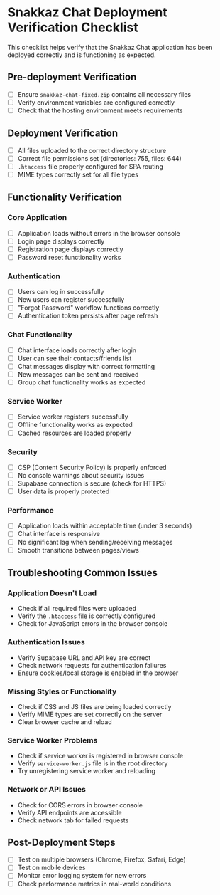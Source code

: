 # Snakkaz Chat Deployment Verification Checklist

This checklist helps verify that the Snakkaz Chat application has been deployed correctly and is functioning as expected.

## Pre-deployment Verification
- [ ] Ensure `snakkaz-chat-fixed.zip` contains all necessary files
- [ ] Verify environment variables are configured correctly
- [ ] Check that the hosting environment meets requirements

## Deployment Verification
- [ ] All files uploaded to the correct directory structure
- [ ] Correct file permissions set (directories: 755, files: 644)
- [ ] `.htaccess` file properly configured for SPA routing
- [ ] MIME types correctly set for all file types

## Functionality Verification

### Core Application
- [ ] Application loads without errors in the browser console
- [ ] Login page displays correctly
- [ ] Registration page displays correctly
- [ ] Password reset functionality works

### Authentication
- [ ] Users can log in successfully
- [ ] New users can register successfully
- [ ] "Forgot Password" workflow functions correctly
- [ ] Authentication token persists after page refresh

### Chat Functionality
- [ ] Chat interface loads correctly after login
- [ ] User can see their contacts/friends list
- [ ] Chat messages display with correct formatting
- [ ] New messages can be sent and received
- [ ] Group chat functionality works as expected

### Service Worker
- [ ] Service worker registers successfully
- [ ] Offline functionality works as expected
- [ ] Cached resources are loaded properly

### Security
- [ ] CSP (Content Security Policy) is properly enforced
- [ ] No console warnings about security issues
- [ ] Supabase connection is secure (check for HTTPS)
- [ ] User data is properly protected

### Performance
- [ ] Application loads within acceptable time (under 3 seconds)
- [ ] Chat interface is responsive
- [ ] No significant lag when sending/receiving messages
- [ ] Smooth transitions between pages/views

## Troubleshooting Common Issues

### Application Doesn't Load
- Check if all required files were uploaded
- Verify the `.htaccess` file is correctly configured
- Check for JavaScript errors in the browser console

### Authentication Issues
- Verify Supabase URL and API key are correct
- Check network requests for authentication failures
- Ensure cookies/local storage is enabled in the browser

### Missing Styles or Functionality
- Check if CSS and JS files are being loaded correctly
- Verify MIME types are set correctly on the server
- Clear browser cache and reload

### Service Worker Problems
- Check if service worker is registered in browser console
- Verify `service-worker.js` file is in the root directory
- Try unregistering service worker and reloading

### Network or API Issues
- Check for CORS errors in browser console
- Verify API endpoints are accessible
- Check network tab for failed requests

## Post-Deployment Steps
- [ ] Test on multiple browsers (Chrome, Firefox, Safari, Edge)
- [ ] Test on mobile devices
- [ ] Monitor error logging system for new errors
- [ ] Check performance metrics in real-world conditions
